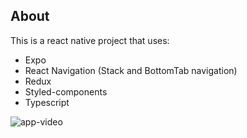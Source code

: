 ## About

This is a react native project that uses:
- Expo
- React Navigation (Stack and BottomTab navigation)
- Redux
- Styled-components
- Typescript

![app-video](https://github.com/joatancavalcante/renewable-energy-fund-app/assets/7294833/14e0a854-fae1-4e1a-8e0b-c4aabefed77a)

